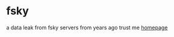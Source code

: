 # fsky
a data leak from fsky servers from years ago trust me
[homepage](https://thatonepuggo.github.io/fsky/)
